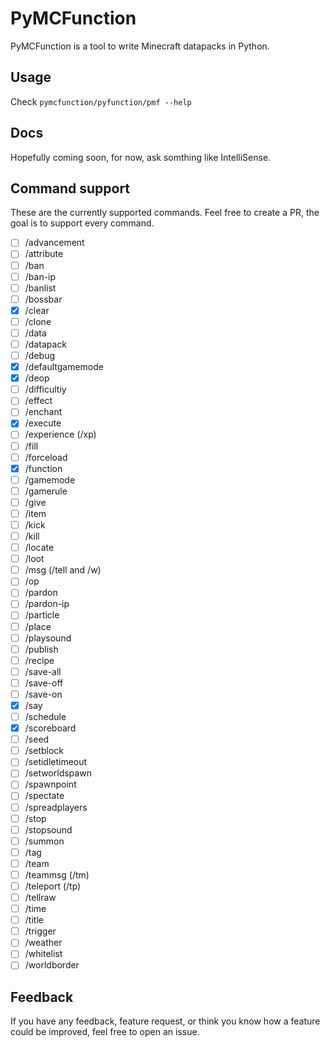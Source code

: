 # PyMCFunction

PyMCFunction is a tool to write Minecraft datapacks in Python.

## Usage

Check `pymcfunction/pyfunction/pmf --help`

## Docs

Hopefully coming soon, for now, ask somthing like IntelliSense.

## Command support

These are the currently supported commands. Feel free to create a PR, the goal is to support every command.

 - [ ] /advancement
 - [ ] /attribute
 - [ ] /ban
 - [ ] /ban-ip
 - [ ] /banlist
 - [ ] /bossbar
 - [x] /clear
 - [ ] /clone
 - [ ] /data
 - [ ] /datapack
 - [ ] /debug
 - [x] /defaultgamemode
 - [x] /deop
 - [ ] /difficultiy
 - [ ] /effect
 - [ ] /enchant
 - [x] /execute
 - [ ] /experience (/xp)
 - [ ] /fill
 - [ ] /forceload
 - [x] /function
 - [ ] /gamemode
 - [ ] /gamerule
 - [ ] /give
 - [ ] /item
 - [ ] /kick
 - [ ] /kill
 - [ ] /locate
 - [ ] /loot
 - [ ] /msg (/tell and /w)
 - [ ] /op
 - [ ] /pardon
 - [ ] /pardon-ip
 - [ ] /particle
 - [ ] /place
 - [ ] /playsound
 - [ ] /publish
 - [ ] /recipe
 - [ ] /save-all
 - [ ] /save-off
 - [ ] /save-on
 - [x] /say
 - [ ] /schedule
 - [x] /scoreboard
 - [ ] /seed
 - [ ] /setblock
 - [ ] /setidletimeout
 - [ ] /setworldspawn
 - [ ] /spawnpoint
 - [ ] /spectate
 - [ ] /spreadplayers
 - [ ] /stop
 - [ ] /stopsound
 - [ ] /summon
 - [ ] /tag
 - [ ] /team
 - [ ] /teammsg (/tm)
 - [ ] /teleport (/tp)
 - [ ] /tellraw
 - [ ] /time
 - [ ] /title
 - [ ] /trigger
 - [ ] /weather
 - [ ] /whitelist
 - [ ] /worldborder

## Feedback

If you have any feedback, feature request, or think you know how a feature could be improved, feel free to open an issue.